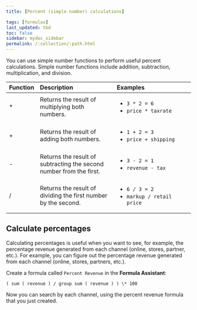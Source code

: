 ```yaml
---
title: [Percent (simple number) calculations]

tags: [formulas]
last_updated: tbd
toc: false
sidebar: mydoc_sidebar
permalink: /:collection/:path.html
---
```

You can use simple number functions to perform useful percent calculations.
Simple number functions include addition, subtraction, multiplication, and
division.

<table>
   <colgroup>
      <col style="width:10%"/>
      <col style="width:45%"/>
      <col style="width:45%"/>
   </colgroup>
   <thead class="thead" style="text-align:left;">
      <tr>
         <th>Function</th>
         <th>Description</th>
         <th>Examples</th>
      </tr>
   </thead>
   <tbody class="tbody">
      <tr>
         <td>&#42;</td>
         <td>Returns the result of multiplying both numbers.</td>
         <td>
            <ul>
               <li><code>3 * 2 = 6</code></li>
               <li><code>price * taxrate</code></li>
            </ul>
         </td>
      </tr>
      <tr>
         <td>+</td>
         <td>Returns the result of adding both numbers.</td>
         <td>
            <ul>
               <li><code>1 + 2 = 3</code></li>
               <li><code>price + shipping</code></li>
            </ul>
         </td>
      </tr>
      <tr>
         <td>-</td>
         <td>Returns the result of subtracting the second number from the first.</td>
         <td>
            <ul>
               <li><code>3 - 2 = 1</code></li>
               <li><code>revenue - tax</code></li>
            </ul>
         </td>
      </tr>
      <tr>
         <td class="entry row-nocellborder" headers="d15914e33 ">/</td>
         <td class="entry row-nocellborder" headers="d15914e36 ">Returns the result of dividing the first number by the second.</td>
         <td class="entry cellrowborder" headers="d15914e39 ">
            <ul>
               <li><code>6 / 3 = 2</code></li>
               <li><code>markup / retail price</code></li>
            </ul>
         </td>
      </tr>
   </tbody>
</table>

## Calculate percentages

Calculating percentages is useful when you want to see, for example, the
percentage revenue generated from each channel (online, stores, partner, etc.).
For example, you can figure out the percentage revenue generated from each
channel (online, stores, partners, etc.).

Create a formula called `Percent Revenue`  in the **Formula Assistant**:

`( sum ( revenue ) / group sum ( revenue ) ) \* 100`

Now you can search by each channel, using the percent revenue formula that you just created.
